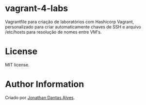 # vagrant-4-labs

Vagrantfile para criação de laboratórios com Hashicorp Vagrant, personalizado para criar automaticamente chaves de SSH e arquivo /etc/hosts para resolução de nomes entre VM's.

# License

MIT license.

# Author Information

Criado por [Jonathan Dantas Alves](https://www.linkedin.com/in/jonathandantasalves/).

